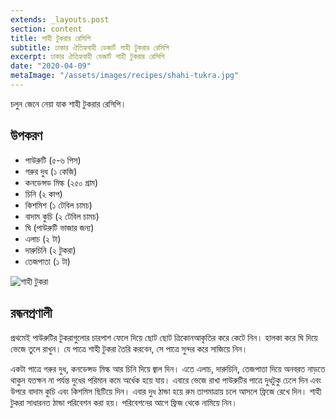 ```yaml
---
extends: _layouts.post
section: content
title: শাহী টুকরার রেসিপি
subtitle: ঢাকার ঐতিহ্যবাহী ডেজার্ট শাহী টুকরার রেসিপি
excerpt: ঢাকার ঐতিহ্যবাহী ডেজার্ট শাহী টুকরার রেসিপি
date: "2020-04-09"
metaImage: "/assets/images/recipes/shahi-tukra.jpg"
---
```


চলুন জেনে নেয়া যাক শাহী টুকরার রেসিপি।

## উপকরণ

- পাউরুটি (৫-৬ পিস)
- গরুর দুধ (১ কেজি)
- কনডেন্সড মিল্ক (২৫০ গ্রাম)
- চিনি (২ কাপ)
- কিশমিশ (১ টেবিল চামচ)
- বাদাম কুচি (২ টেবিল চামচ)
- ঘি (পাউরুটি ভাজার জন্য)
- এলাচ (২ টা)
- দারুচিনি (২ টুকরা)
- তেজপাতা (১ টা)

![শাহী টুকরা](/assets/images/recipes/shahi-tukra.jpg)

## রন্ধনপ্রণালী

প্রথমেই পাউরুটির টুকরাগুলোর চারপাশ ফেলে দিয়ে ছোট ছোট ত্রিকোনআকৃতির করে কেটে নিন। হালকা করে ঘি দিয়ে
ভেজে তুলে রাখুন। যে পাত্রে শাহী টুকরা তৈরি করবেন, সে পাত্রে সুন্দর করে সাজিয়ে নিন।

একটা পাত্রে গরুর দুধ, কনডেন্সড মিল্ক আর চিনি দিয়ে জ্বাল দিন। এতে এলাচ, দারুচিনি, তেজপাতা দিয়ে অনবরত
নাড়তে থাকুন যতক্ষন না পর্যন্ত দুধের পরিমান কমে অর্ধেক হয়ে যায়। এবারে ভেজে রাখা পাউরুটির পাত্রে দুধটুকু ঢেলে
দিন এবং উপরে বাদাম কুচি এবং কিশমিস ছিটিয়ে দিন। এবার দুধ ঠান্ডা হয়ে রুম তাপমাত্রায় চলে আসলে ফ্রিজে রেখে
দিন। শাহী টুকরা সাধারনত ঠান্ডা পরিবেশন করা হয়। পরিবেশনের আগে ফ্রিজ থেকে নামিয়ে নিন।
